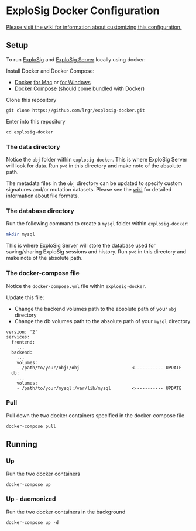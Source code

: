 # ExploSig Docker Configuration

[Please visit the wiki for information about customizing this configuration.](https://github.com/lrgr/explosig-docker/wiki)

## Setup
To run [ExploSig](https://github.com/lrgr/explosig) and [ExploSig Server](https://github.com/lrgr/explosig-server) locally using docker:

Install Docker and Docker Compose:
- [Docker](https://docs.docker.com/) [for Mac](https://docs.docker.com/docker-for-mac/install/) or [for Windows](https://docs.docker.com/docker-for-windows/install/)
- [Docker Compose](https://docs.docker.com/compose/install/) (should come bundled with Docker)

Clone this repository
```
git clone https://github.com/lrgr/explosig-docker.git
```

Enter into this repository
```
cd explosig-docker
```

### The data directory
Notice the `obj` folder within `explosig-docker`.
This is where ExploSig Server will look for data.
Run `pwd` in this directory and make note of the absolute path.

The metadata files in the `obj` directory can be updated to specify custom signatures and/or mutation datasets. Please see the [wiki](https://github.com/lrgr/explosig-docker/wiki) for detailed information about file formats.

### The database directory
Run the following command to create a `mysql` folder within `explosig-docker`:

```sh
mkdir mysql
```

This is where ExploSig Server will store the database used for saving/sharing ExploSig sessions and history.
Run `pwd` in this directory and make note of the absolute path.

### The docker-compose file
Notice the `docker-compose.yml` file within `explosig-docker`.

Update this file:

- Change the backend volumes path to the absolute path of your `obj` directory
- Change the db volumes path to the absolute path of your `mysql` directory

```
version: '2'
services:
  frontend:
    ...
  backend:
    ...
    volumes:
    - /path/to/your/obj:/obj                    <----------- UPDATE
  db:
    ...
    volumes:
    - /path/to/your/mysql:/var/lib/mysql        <----------- UPDATE
```

### Pull
Pull down the two docker containers specified in the docker-compose file
```
docker-compose pull
```


## Running

### Up
Run the two docker containers
```
docker-compose up
```

### Up - daemonized
Run the two docker containers in the background
```
docker-compose up -d
```
